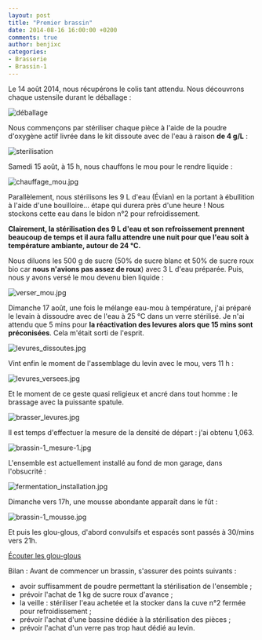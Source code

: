 ```yaml
---
layout: post
title: "Premier brassin"
date: 2014-08-16 16:00:00 +0200
comments: true
author: benjixc
categories: 
- Brasserie
- Brassin-1
---
```



Le 14 août 2014, nous récupérons le colis tant attendu. Nous découvrons chaque ustensile durant le déballage :

![déballage](/images/brassin1/debalage.jpg)

Nous commençons par stériliser chaque pièce à l'aide de la poudre d'oxygène actif livrée dans le kit dissoute avec de l'eau à raison **de 4 g/L** :

![sterilisation](/images/brassin1/sterilisation.jpg)

Samedi 15 août, à 15 h, nous chauffons le mou pour le rendre liquide :

![chauffage_mou.jpg](/images/brassin1/chauffage_mou.jpg)

Parallèlement, nous stérilisons les 9 L d'eau (Évian) en la portant à ébullition à l'aide d'une bouilloire... étape qui durera près d'une heure !
Nous stockons cette eau dans le bidon n°2 pour refroidissement.

**Clairement, la stérilisation des 9 L d'eau et son refroissement prennent beaucoup de temps et il aura fallu attendre une nuit pour que l'eau soit à température ambiante, autour de 24 °C.**

Nous diluons les 500 g de sucre (50% de sucre blanc et 50% de sucre roux bio car **nous n'avions pas assez de roux**) avec 3 L d'eau préparée. Puis, nous y avons versé le mou devenu bien liquide :

![verser_mou.jpg](/images/brassin1/verser_mou.jpg)

Dimanche 17 août, une fois le mélange eau-mou à température, j'ai préparé le levain à dissoudre avec de l'eau à 25 °C dans un verre stérilisé. Je n'ai attendu que 5 mins pour **la réactivation des levures alors que 15 mins sont préconisées**. Cela m'était sorti de l'esprit.


![levures_dissoutes.jpg](/images/brassin1/levures_dissoutes.jpg)

Vint enfin le moment de l'assemblage du levin avec le mou, vers 11 h :

![levures_versees.jpg](/images/brassin1/levures_versees.jpg)

Et le moment de ce geste quasi religieux et ancré dans tout homme : le brassage avec la puissante spatule.

![brasser_levures.jpg](/images/brassin1/brasser_levures.jpg)

Il est temps d'effectuer la mesure de la densité de départ : j'ai obtenu 1,063.

![brassin-1_mesure-1.jpg](/images/brassin1/brassin-1_mesure-1.jpg)

L'ensemble est actuellement installé au fond de mon garage, dans l'obsucrité :

![fermentation_installation.jpg](/images/brassin1/fermentation_installation.jpg)

Dimanche vers 17h, une mousse abondante apparaît dans le fût :

![brassin-1_mousse.jpg](/images/brassin1/brassin-1_mousse.jpg)

Et puis les glou-glous, d'abord convulsifs et espacés sont passés à 30/mins vers 21h.

[Écouter les glou-glous](http://youtu.be/UpGp_FXtGNA)

Bilan :
Avant de commencer un brassin, s'assurer des points suivants :

* avoir suffisamment de poudre permettant la stérilisation de l'ensemble ;
* prévoir l'achat de 1 kg de sucre roux d'avance ;
* la veille : stériliser l'eau achetée et la stocker dans la cuve n°2 fermée pour refroidissement ;
* prévoir l'achat d'une bassine dédiée à la stérilisation des pièces ;
* prévoir l'achat d'un verre pas trop haut dédié au levin.

